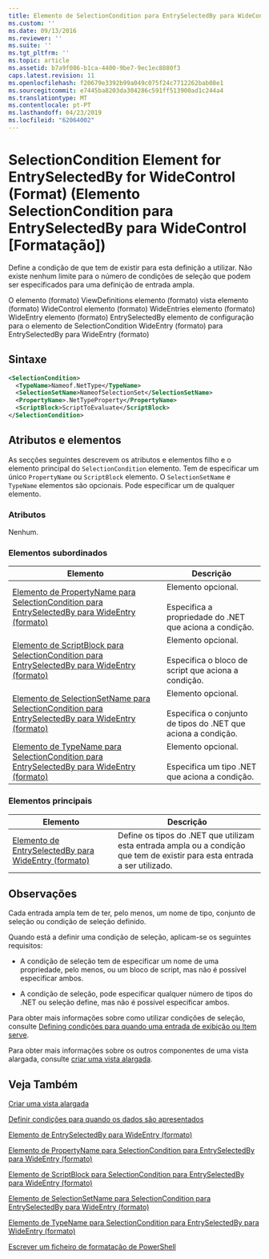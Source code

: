 ```yaml
---
title: Elemento de SelectionCondition para EntrySelectedBy para WideControl (formato) | Documentos da Microsoft
ms.custom: ''
ms.date: 09/13/2016
ms.reviewer: ''
ms.suite: ''
ms.tgt_pltfrm: ''
ms.topic: article
ms.assetid: b7a9f086-b1ca-4400-9be7-9ec1ec8880f3
caps.latest.revision: 11
ms.openlocfilehash: f20679e3392b99a049c075f24c7712262bab08e1
ms.sourcegitcommit: e7445ba8203da304286c591ff513900ad1c244a4
ms.translationtype: MT
ms.contentlocale: pt-PT
ms.lasthandoff: 04/23/2019
ms.locfileid: "62064002"
---
```

# <a name="selectioncondition-element-for-entryselectedby-for-widecontrol-format"></a>SelectionCondition Element for EntrySelectedBy for WideControl (Format) (Elemento SelectionCondition para EntrySelectedBy para WideControl [Formatação])

Define a condição de que tem de existir para esta definição a utilizar. Não existe nenhum limite para o número de condições de seleção que podem ser especificados para uma definição de entrada ampla.

O elemento (formato) ViewDefinitions elemento (formato) vista elemento (formato) WideControl elemento (formato) WideEntries elemento (formato) WideEntry elemento (formato) EntrySelectedBy elemento de configuração para o elemento de SelectionCondition WideEntry (formato) para EntrySelectedBy para WideEntry (formato)

## <a name="syntax"></a>Sintaxe

```xml
<SelectionCondition>
  <TypeName>Nameof.NetType</TypeName>
  <SelectionSetName>NameofSelectionSet</SelectionSetName>
  <PropertyName>.NetTypeProperty</PropertyName>
  <ScriptBlock>ScriptToEvaluate</ScriptBlock>
</SelectionCondition>
```

## <a name="attributes-and-elements"></a>Atributos e elementos

As secções seguintes descrevem os atributos e elementos filho e o elemento principal do `SelectionCondition` elemento. Tem de especificar um único `PropertyName` ou `ScriptBlock` elemento. O `SelectionSetName` e `TypeName` elementos são opcionais. Pode especificar um de qualquer elemento.

### <a name="attributes"></a>Atributos

Nenhum.

### <a name="child-elements"></a>Elementos subordinados

|Elemento|Descrição|
|-------------|-----------------|
|[Elemento de PropertyName para SelectionCondition para EntrySelectedBy para WideEntry (formato)](./propertyname-element-for-selectioncondition-for-entryselectedby-for-wideentry-format.md)|Elemento opcional.<br /><br /> Especifica a propriedade do .NET que aciona a condição.|
|[Elemento de ScriptBlock para SelectionCondition para EntrySelectedBy para WideEntry (formato)](./scriptblock-element-for-selectioncondition-for-entryselectedby-for-widecontrol-format.md)|Elemento opcional.<br /><br /> Especifica o bloco de script que aciona a condição.|
|[Elemento de SelectionSetName para SelectionCondition para EntrySelectedBy para WideEntry (formato)](./selectionsetname-element-for-selectioncondition-for-entryselectedby-for-wideentry-format.md)|Elemento opcional.<br /><br /> Especifica o conjunto de tipos do .NET que aciona a condição.|
|[Elemento de TypeName para SelectionCondition para EntrySelectedBy para WideEntry (formato)](./typename-element-for-selectioncondition-for-entryselectedby-for-widecontrol-format.md)|Elemento opcional.<br /><br /> Especifica um tipo .NET que aciona a condição.|

### <a name="parent-elements"></a>Elementos principais

|Elemento|Descrição|
|-------------|-----------------|
|[Elemento de EntrySelectedBy para WideEntry (formato)](./entryselectedby-element-for-wideentry-format.md)|Define os tipos do .NET que utilizam esta entrada ampla ou a condição que tem de existir para esta entrada a ser utilizado.|

## <a name="remarks"></a>Observações

Cada entrada ampla tem de ter, pelo menos, um nome de tipo, conjunto de seleção ou condição de seleção definido.

Quando está a definir uma condição de seleção, aplicam-se os seguintes requisitos:

- A condição de seleção tem de especificar um nome de uma propriedade, pelo menos, ou um bloco de script, mas não é possível especificar ambos.

- A condição de seleção, pode especificar qualquer número de tipos do .NET ou seleção define, mas não é possível especificar ambos.

Para obter mais informações sobre como utilizar condições de seleção, consulte [Defining condições para quando uma entrada de exibição ou Item serve](./defining-conditions-for-displaying-data.md).

Para obter mais informações sobre os outros componentes de uma vista alargada, consulte [criar uma vista alargada](./creating-a-wide-view.md).

## <a name="see-also"></a>Veja Também

[Criar uma vista alargada](./creating-a-wide-view.md)

[Definir condições para quando os dados são apresentados](./defining-conditions-for-displaying-data.md)

[Elemento de EntrySelectedBy para WideEntry (formato)](./entryselectedby-element-for-wideentry-format.md)

[Elemento de PropertyName para SelectionCondition para EntrySelectedBy para WideEntry (formato)](./propertyname-element-for-selectioncondition-for-entryselectedby-for-wideentry-format.md)

[Elemento de ScriptBlock para SelectionCondition para EntrySelectedBy para WideEntry (formato)](./scriptblock-element-for-selectioncondition-for-entryselectedby-for-widecontrol-format.md)

[Elemento de SelectionSetName para SelectionCondition para EntrySelectedBy para WideEntry (formato)](./selectionsetname-element-for-selectioncondition-for-entryselectedby-for-wideentry-format.md)

[Elemento de TypeName para SelectionCondition para EntrySelectedBy para WideEntry (formato)](./typename-element-for-selectioncondition-for-entryselectedby-for-widecontrol-format.md)

[Escrever um ficheiro de formatação de PowerShell](./writing-a-powershell-formatting-file.md)
